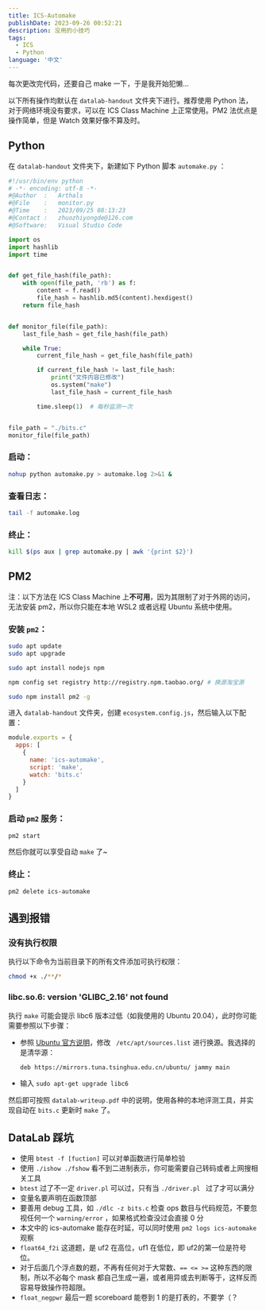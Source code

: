 ```yaml
---
title: ICS-Automake
publishDate: 2023-09-26 00:52:21
description: 没用的小技巧
tags:
  - ICS
  - Python
language: '中文'
---
```


每次更改完代码，还要自己 make 一下，于是我开始犯懒...

以下所有操作均默认在 `datalab-handout` 文件夹下进行。推荐使用 Python 法，对于网络环境没有要求，可以在 ICS Class Machine 上正常使用。PM2 法优点是操作简单，但是 Watch 效果好像不算及时。

## Python

在 `datalab-handout` 文件夹下，新建如下 Python 脚本 `automake.py` ：

```python
#!/usr/bin/env python
# -*- encoding: utf-8 -*-
#@Author  :   Arthals
#@File    :   monitor.py
#@Time    :   2023/09/25 08:13:23
#@Contact :   zhuozhiyongde@126.com
#@Software:   Visual Studio Code

import os
import hashlib
import time


def get_file_hash(file_path):
    with open(file_path, 'rb') as f:
        content = f.read()
        file_hash = hashlib.md5(content).hexdigest()
    return file_hash


def monitor_file(file_path):
    last_file_hash = get_file_hash(file_path)

    while True:
        current_file_hash = get_file_hash(file_path)

        if current_file_hash != last_file_hash:
            print("文件内容已修改")
            os.system("make")
            last_file_hash = current_file_hash

        time.sleep(1)  # 每秒监测一次


file_path = "./bits.c"
monitor_file(file_path)

```

### 启动：

```bash
nohup python automake.py > automake.log 2>&1 &
```

### 查看日志：

```bash
tail -f automake.log
```

### 终止：

```bash
kill $(ps aux | grep automake.py | awk '{print $2}')
```

## PM2

注：以下方法在 ICS Class Machine 上**不可用**，因为其限制了对于外网的访问，无法安装 pm2，所以你只能在本地 WSL2 或者远程 Ubuntu 系统中使用。

### 安装 `pm2`：

```bash
sudo apt update
sudo apt upgrade

sudo apt install nodejs npm

npm config set registry http://registry.npm.taobao.org/ # 换源淘宝源

sudo npm install pm2 -g
```

进入 `datalab-handout` 文件夹，创建 `ecosystem.config.js`，然后输入以下配置：

```js
module.exports = {
  apps: [
    {
      name: 'ics-automake',
      script: 'make',
      watch: 'bits.c'
    }
  ]
}
```

### 启动 `pm2` 服务：

```bash
pm2 start
```

然后你就可以享受自动 `make` 了~

### 终止：

```bash
pm2 delete ics-automake
```

## 遇到报错

### 没有执行权限

执行以下命令为当前目录下的所有文件添加可执行权限：

```bash
chmod +x ./**/*
```

### libc.so.6: version 'GLIBC_2.16' not found

执行 `make` 可能会提示 libc6 版本过低（如我使用的 Ubuntu 20.04），此时你可能需要参照以下步骤：

- 参照 [Ubuntu 官方说明](https://packages.ubuntu.com/jammy/amd64/libc6/download)，修改 ` /etc/apt/sources.list` 进行换源。我选择的是清华源：

  ```bash
  deb https://mirrors.tuna.tsinghua.edu.cn/ubuntu/ jammy main
  ```

- 输入 `sudo apt-get upgrade libc6`

然后即可按照 `datalab-writeup.pdf` 中的说明，使用各种的本地评测工具，并实现自动在 `bits.c` 更新时 `make` 了。

## DataLab 踩坑

- 使用 `btest -f [fuction]` 可以对单函数进行简单检验
- 使用 `./ishow ./fshow` 看不到二进制表示，你可能需要自己转码或者上网搜相关工具
- `btest` 过了不一定 `driver.pl` 可以过，只有当 `./driver.pl ` 过了才可以满分
- 变量名要声明在函数顶部
- 要善用 debug 工具，如 `./dlc -z bits.c` 检查 ops 数目与代码规范，不要忽视任何一个 `warning/error` ，如果格式检查没过会直接 0 分
- 本文中的 ics-automake 能存在时延，可以同时使用 `pm2 logs ics-automake` 观察
- `float64_f2i` 这道题，是 uf2 在高位，uf1 在低位，即 uf2的第一位是符号位。
- 对于后面几个浮点数的题，不再有任何对于大常数、`== <= >=` 这种东西的限制，所以不必每个 mask 都自己生成一遍，或者用异或去判断等于，这样反而容易导致操作符超限。
- `float_negpwr` 最后一题 scoreboard 能卷到 1 的是打表的，不要学（？
